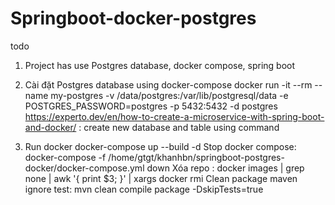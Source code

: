 # Springboot-docker-postgres
todo
1. Project has use Postgres database, docker compose, spring boot 
2. Cài đặt Postgres database using docker-compose
docker run -it --rm --name my-postgres -v /data/postgres:/var/lib/postgresql/data -e POSTGRES_PASSWORD=postgres -p 5432:5432 -d postgres
https://experto.dev/en/how-to-create-a-microservice-with-spring-boot-and-docker/  : create new database and table using command

3. Run docker
docker-compose up --build -d
Stop docker compose: docker-compose -f /home/gtgt/khanhbn/springboot-postgres-docker/docker-compose.yml down
Xóa repo <none>:  docker images | grep none | awk '{ print $3; }' | xargs docker rmi
Clean package maven ignore test: mvn clean compile package -DskipTests=true


